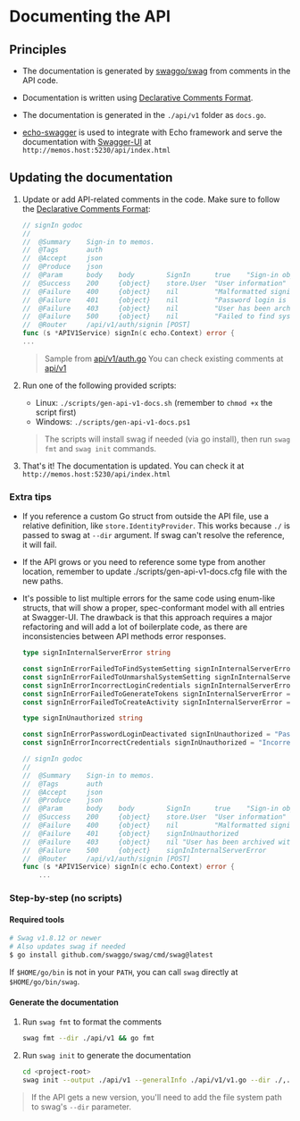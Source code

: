 # Documenting the API

## Principles

- The documentation is generated by [swaggo/swag](https://github.com/swaggo/swag) from comments in the API code.

- Documentation is written using [Declarative Comments Format](https://github.com/swaggo/swag#declarative-comments-format).

- The documentation is generated in the `./api/v1` folder as `docs.go`.

- [echo-swagger](https://github.com/swaggo/echo-swagger) is used to integrate with Echo framework and serve the documentation with [Swagger-UI](https://swagger.io/tools/swagger-ui/) at `http://memos.host:5230/api/index.html`

## Updating the documentation

1. Update or add API-related comments in the code. Make sure to follow the [Declarative Comments Format](https://github.com/swaggo/swag#declarative-comments-format):

   ```go
   // signIn godoc
   //
   //  @Summary    Sign-in to memos.
   //  @Tags       auth
   //  @Accept     json
   //  @Produce    json
   //  @Param      body    body        SignIn      true    "Sign-in object"
   //  @Success    200     {object}    store.User  "User information"
   //  @Failure    400     {object}    nil         "Malformatted signin request"
   //  @Failure    401     {object}    nil         "Password login is deactivated | Incorrect login credentials, please try again"
   //  @Failure    403     {object}    nil         "User has been archived with username {username}"
   //  @Failure    500     {object}    nil         "Failed to find system setting | Failed to unmarshal system setting | Incorrect login credentials, please try again | Failed to generate tokens | Failed to create activity"
   //  @Router     /api/v1/auth/signin [POST]
   func (s *APIV1Service) signIn(c echo.Context) error {
   ...
   ```

   > Sample from [api/v1/auth.go](https://github.com/usememos/memos/tree/main/api/v1/auth.go)
   > You can check existing comments at [api/v1](https://github.com/usememos/memos/tree/main/api/v1)

2. Run one of the following provided scripts:

   - Linux: `./scripts/gen-api-v1-docs.sh` (remember to `chmod +x` the script first)
   - Windows: `./scripts/gen-api-v1-docs.ps1`

   > The scripts will install swag if needed (via go install), then run `swag fmt` and `swag init` commands.

3. That's it! The documentation is updated. You can check it at `http://memos.host:5230/api/index.html`

### Extra tips

- If you reference a custom Go struct from outside the API file, use a relative definition, like `store.IdentityProvider`. This works because `./` is passed to swag at `--dir` argument. If swag can't resolve the reference, it will fail.

- If the API grows or you need to reference some type from another location, remember to update ./scripts/gen-api-v1-docs.cfg file with the new paths.

- It's possible to list multiple errors for the same code using enum-like structs, that will show a proper, spec-conformant model with all entries at Swagger-UI. The drawback is that this approach requires a major refactoring and will add a lot of boilerplate code, as there are inconsistencies between API methods error responses.

  ```go
  type signInInternalServerError string

  const signInErrorFailedToFindSystemSetting signInInternalServerError = "Failed to find system setting"
  const signInErrorFailedToUnmarshalSystemSetting signInInternalServerError = "Failed to unmarshal system setting"
  const signInErrorIncorrectLoginCredentials signInInternalServerError = "Incorrect login credentials, please try again"
  const signInErrorFailedToGenerateTokens signInInternalServerError = "Failed to generate tokens"
  const signInErrorFailedToCreateActivity signInInternalServerError = "Failed to create activity"

  type signInUnauthorized string

  const signInErrorPasswordLoginDeactivated signInUnauthorized = "Password login is deactivated"
  const signInErrorIncorrectCredentials signInUnauthorized = "Incorrect login credentials, please try again"

  // signIn godoc
  //
  //  @Summary    Sign-in to memos.
  //  @Tags       auth
  //  @Accept     json
  //  @Produce    json
  //  @Param      body    body        SignIn      true    "Sign-in object"
  //  @Success    200     {object}    store.User  "User information"
  //  @Failure    400     {object}    nil         "Malformatted signin request"
  //  @Failure    401     {object}    signInUnauthorized
  //  @Failure    403     {object}    nil "User has been archived with username {username}"
  //  @Failure    500     {object}    signInInternalServerError
  //  @Router     /api/v1/auth/signin [POST]
  func (s *APIV1Service) signIn(c echo.Context) error {
      ...
  ```

### Step-by-step (no scripts)

#### Required tools

```bash
# Swag v1.8.12 or newer
# Also updates swag if needed
$ go install github.com/swaggo/swag/cmd/swag@latest
```

If `$HOME/go/bin` is not in your `PATH`, you can call `swag` directly at `$HOME/go/bin/swag`.

#### Generate the documentation

1. Run `swag fmt` to format the comments

   ```bash
   swag fmt --dir ./api/v1 && go fmt
   ```

2. Run `swag init` to generate the documentation

   ```bash
   cd <project-root>
   swag init --output ./api/v1 --generalInfo ./api/v1/v1.go --dir ./,./api/v1
   ```

> If the API gets a new version, you'll need to add the file system path to swag's `--dir` parameter.
